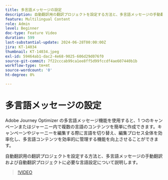 ```yaml
---
title: 多言語メッセージの設定
description: 自動翻訳用の翻訳プロジェクトを設定する方法と、多言語メッセージの手動翻訳および自動翻訳プロジェクトに必要な言語設定について説明します。
feature: Multilingual Content
role: Admin
level: Beginner
doc-type: Feature Video
duration: 599
last-substantial-update: 2024-06-28T00:00:00Z
jira: KT-14034
thumbnail: KT-14034.jpeg
exl-id: 59464ab1-dac2-4e68-9025-606d29d076f0
source-git-commit: 7f22cccab99ca1ee8ff5d99fccdf4ae607440b1b
workflow-type: tm+mt
source-wordcount: '0'
ht-degree: 0%

---
```


# 多言語メッセージの設定

Adobe Journey Optimizer の多言語メッセージ機能を使用すると、1 つのキャンペーンまたはジャーニー内で複数の言語のコンテンツを簡単に作成できます。キャンペーンやジャーニーを編集する際に言語を切り替え、編集プロセス全体を効率化し、多言語コンテンツを効率的に管理する機能を向上させることができます。

自動翻訳用の翻訳プロジェクトを設定する方法と、多言語メッセージの手動翻訳および自動翻訳プロジェクトに必要な言語設定について説明します。
 
>[!VIDEO](https://video.tv.adobe.com/v/3430661/?learn=on)

